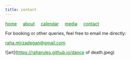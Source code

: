 ```yaml
---
title: contact
---
```

<style>
a { color: green; } 
</style>
[home](/)&nbsp;&nbsp;&nbsp;&nbsp; [about](/about.html)&nbsp;&nbsp;&nbsp;&nbsp; [calendar](/calendar.html)&nbsp;&nbsp;&nbsp;&nbsp; [media](/media.html)&nbsp;&nbsp;&nbsp;&nbsp; [contact](/contact.html)

For booking or other queries, feel free to email me directly:

raha.mirzadegan@gmail.com

![art](https://raharules.github.io/dance of death.jpeg)
<br />
